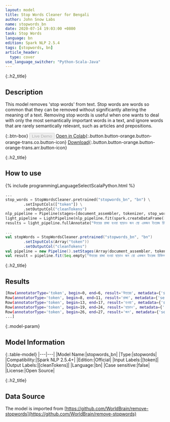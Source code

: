 ```yaml
---
layout: model
title: Stop Words Cleaner for Bengali
author: John Snow Labs
name: stopwords_bn
date: 2020-07-14 19:03:00 +0800
task: Stop Words
language: bn
edition: Spark NLP 2.5.4
tags: [stopwords, bn]
article_header:
  type: cover
use_language_switcher: "Python-Scala-Java"
---
```


{:.h2_title}
## Description
This model removes 'stop words' from text. Stop words are words so common that they can be removed without significantly altering the meaning of a text. Removing stop words is useful when one wants to deal with only the most semantically important words in a text, and ignore words that are rarely semantically relevant, such as articles and prepositions.

{:.btn-box}
<button class="button button-orange" disabled>Live Demo</button>
[Open in Colab](https://colab.research.google.com/github/JohnSnowLabs/spark-nlp-workshop/blob/b2eb08610dd49d5b15077cc499a94b4ec1e8b861/jupyter/annotation/english/stop-words/StopWordsCleaner.ipynb){:.button.button-orange.button-orange-trans.co.button-icon}
[Download](https://s3.amazonaws.com/auxdata.johnsnowlabs.com/public/models/stopwords_bn_bn_2.5.4_2.4_1594742440339.zip){:.button.button-orange.button-orange-trans.arr.button-icon}

{:.h2_title}
## How to use

<div class="tabs-box" markdown="1">

{% include programmingLanguageSelectScalaPython.html %}

```python
...
stop_words = StopWordsCleaner.pretrained("stopwords_bn", "bn") \
        .setInputCols(["token"]) \
        .setOutputCol("cleanTokens")
nlp_pipeline = Pipeline(stages=[document_assembler, tokenizer, stop_words])
light_pipeline = LightPipeline(nlp_pipeline.fit(spark.createDataFrame([['']]).toDF("text")))
results = light_pipeline.fullAnnotate("উত্তরের রাজা হওয়া ছাড়াও জন স্নো একজন ইংরেজ চিকিত্সক এবং অবেদন এবং মেডিকেল হাইজিনের বিকাশের এক নেতা")
```

```scala
...
val stopWords = StopWordsCleaner.pretrained("stopwords_bn", "bn")
        .setInputCols(Array("token"))
        .setOutputCol("cleanTokens")
val pipeline = new Pipeline().setStages(Array(document_assembler, tokenizer, stopWords))
val result = pipeline.fit(Seq.empty["উত্তরের রাজা হওয়া ছাড়াও জন স্নো একজন ইংরেজ চিকিত্সক এবং অবেদন এবং মেডিকেল হাইজিনের বিকাশের এক নেতা"].toDS.toDF("text")).transform(data)
```

{:.h2_title}
## Results

```bash
[Row(annotatorType='token', begin=0, end=6, result='উত্তরের', metadata={'sentence': '0'}),
Row(annotatorType='token', begin=8, end=11, result='রাজা', metadata={'sentence': '0'}),
Row(annotatorType='token', begin=13, end=17, result='হওয়া', metadata={'sentence': '0'}),
Row(annotatorType='token', begin=19, end=24, result='ছাড়াও', metadata={'sentence': '0'}),
Row(annotatorType='token', begin=26, end=27, result='জন', metadata={'sentence': '0'}),
...]
```

{:.model-param}
## Model Information

{:.table-model}
|---|---|
|Model Name:|stopwords_bn|
|Type:|stopwords|
|Compatibility:|Spark NLP 2.5.4+|
|Edition:|Official|
|Input Labels:|[token]|
|Output Labels:|[cleanTokens]|
|Language:|bn|
|Case sensitive:|false|
|License:|Open Source|

{:.h2_title}
## Data Source
The model is imported from [https://github.com/WorldBrain/remove-stopwords](https://github.com/WorldBrain/remove-stopwords)